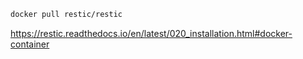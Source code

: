 ```bash
docker pull restic/restic
```
<https://restic.readthedocs.io/en/latest/020_installation.html#docker-container>
